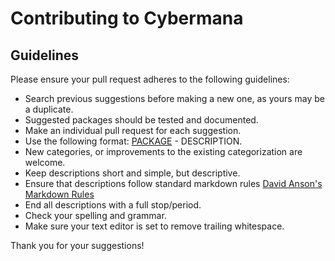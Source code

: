 # Contributing to Cybermana

## Guidelines

Please ensure your pull request adheres to the following guidelines:

- Search previous suggestions before making a new one, as yours may be a duplicate.
- Suggested packages should be tested and documented.
- Make an individual pull request for each suggestion.
- Use the following format: [PACKAGE](LINK) - DESCRIPTION.
- New categories, or improvements to the existing categorization are welcome.
- Keep descriptions short and simple, but descriptive.
- Ensure that descriptions follow standard markdown rules [David Anson's Markdown Rules](https://github.com/DavidAnson/markdownlint/blob/v0.23.1/doc/Rules.md#md041)
- End all descriptions with a full stop/period.
- Check your spelling and grammar.
- Make sure your text editor is set to remove trailing whitespace.

Thank you for your suggestions!
